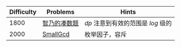 | Difficulty | Problems | Hints |
|------------|------------|-----------|
| 1800 | [智乃的凑数题](https://ac.nowcoder.com/acm/contest/103957/F) | $dp$ 注意到有效的范围是 $log$ 级的 |
| 2000 | [SmallGcd](https://codeforces.com/problemset/problem/1900/D) | 枚举因子，容斥 |
